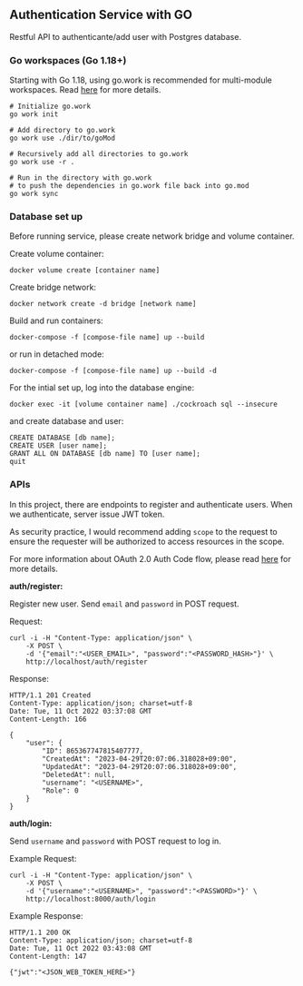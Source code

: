## Authentication Service with GO

Restful API to authenticante/add user with Postgres database.

### Go workspaces (Go 1.18+)

Starting with Go 1.18, using go.work is recommended for multi-module workspaces. Read [here](https://github.com/golang/tools/blob/master/gopls/doc/workspace.md) for more details.

```
# Initialize go.work
go work init

# Add directory to go.work
go work use ./dir/to/goMod

# Recursively add all directories to go.work
go work use -r .

# Run in the directory with go.work
# to push the dependencies in go.work file back into go.mod
go work sync
```

### Database set up

Before running service, please create network bridge and volume container.

Create volume container:

```
docker volume create [container name]
```

Create bridge network:

```
docker network create -d bridge [network name]
```

Build and run containers:

```
docker-compose -f [compose-file name] up --build
```

or run in detached mode:

```
docker-compose -f [compose-file name] up --build -d
```

For the intial set up, log into the database engine:

```
docker exec -it [volume container name] ./cockroach sql --insecure
```

and create database and user:

```
CREATE DATABASE [db name];
CREATE USER [user name];
GRANT ALL ON DATABASE [db name] TO [user name];
quit
```

### APIs

In this project, there are endpoints to register and authenticate users. When we authenticate, server issue JWT token.

As security practice, I would recommend adding `scope` to the request to ensure the requester will be authorized to access resources in the scope.

For more information about OAuth 2.0 Auth Code flow, please read [here](https://auth0.com/docs/get-started/apis/scopes/sample-use-cases-scopes-and-claims) for more details.

**auth/register:**

Register new user. Send `email` and `password` in POST request.

Request:

```
curl -i -H "Content-Type: application/json" \
    -X POST \
    -d '{"email":"<USER_EMAIL>", "password":"<PASSWORD_HASH>"}' \
    http://localhost/auth/register
```

Response:

```
HTTP/1.1 201 Created
Content-Type: application/json; charset=utf-8
Date: Tue, 11 Oct 2022 03:37:08 GMT
Content-Length: 166

{
	"user": {
		"ID": 865367747815407777,
		"CreatedAt": "2023-04-29T20:07:06.318028+09:00",
		"UpdatedAt": "2023-04-29T20:07:06.318028+09:00",
		"DeletedAt": null,
		"username": "<USERNAME>",
		"Role": 0
	}
}
```

**auth/login:**

Send `username` and `password` with POST request to log in.

Example Request:

```
curl -i -H "Content-Type: application/json" \
    -X POST \
    -d '{"username":"<USERNAME>", "password":"<PASSWORD>"}' \
    http://localhost:8000/auth/login
```

Example Response:

```
HTTP/1.1 200 OK
Content-Type: application/json; charset=utf-8
Date: Tue, 11 Oct 2022 03:43:08 GMT
Content-Length: 147

{"jwt":"<JSON_WEB_TOKEN_HERE>"}
```
